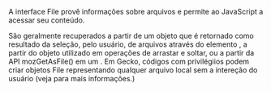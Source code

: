 A interface File provê informações sobre arquivos e permite ao JavaScript a acessar seu conteúdo.

São geralmente recuperados a partir de um objeto que é retornado como resultado da seleção, pelo usuário, de arquivos
através do elemento , a partir do objeto utilizado em operações de arrastar e soltar, ou a partir da API mozGetAsFile()
em um . Em Gecko, códigos com privilégiios podem criar objetos File representando qualquer arquivo local sem a intereção
do usuário (veja para mais informações.)